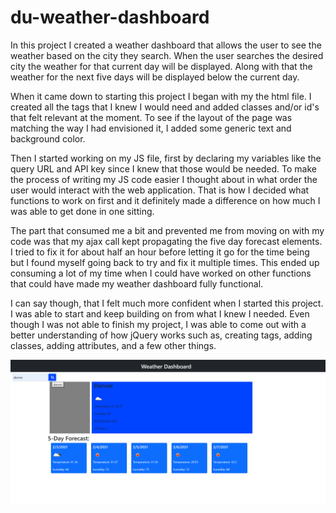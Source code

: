 # du-weather-dashboard

In this project I created a weather dashboard that allows the user to see the weather based on the city they search. When the user searches the desired city the weather for that current day will be displayed. Along with that the weather for the next five days will be displayed below the current day.

When it came down to starting this project I began with my the html file. I created all the tags that I knew I would need and added classes and/or id's that felt relevant at the moment. To see if the layout of the page was matching the way I had envisioned it, I added some generic text and background color. 

Then I started working on my JS file, first by declaring my variables like the query URL and API key since I knew that those would be needed. To make the process of writing my JS code easier I thought about in what order the user would interact with the web application. That is how I decided what functions to work on first and it definitely made a difference on how much I was able to get done in one sitting.

The part that consumed me a bit and prevented me from moving on with my code was that my ajax call kept propagating the five day forecast elements. I tried to fix it for about half an hour before letting it go for the time being but I found myself going back to try and fix it multiple times. This ended up consuming a lot of my time when I could have worked on other functions that could have made my weather dashboard fully functional.

I can say though, that I felt much more confident when I started this project. I was able to start and keep building on from what I knew I needed. Even though I was not able to finish my project, I was able to come out with a better understanding of how jQuery works such as, creating tags, adding classes, adding attributes, and a few other things. 

![weather-dashboard-screenshot](assets/weather-dashboard-screenshot.PNG)
